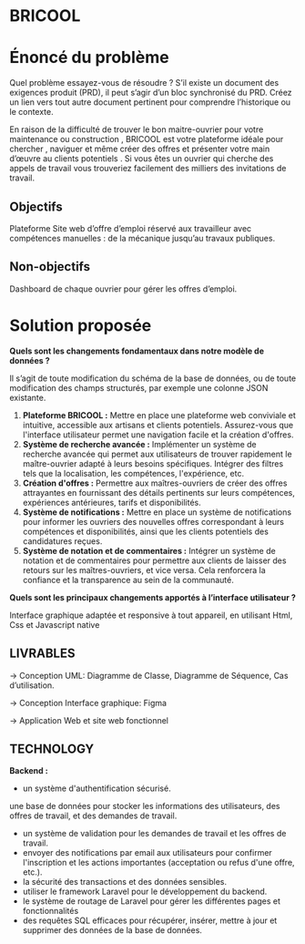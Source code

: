 # BRICOOL

# Énoncé du problème

 Quel problème essayez-vous de résoudre ? S’il existe un document des exigences produit (PRD), il peut s’agir d’un bloc synchronisé du PRD. Créez un lien vers tout autre document pertinent pour comprendre l’historique ou le contexte.

 En raison de la difficulté de trouver le bon maitre-ouvrier pour votre maintenance ou construction , BRICOOL est votre plateforme idéale pour chercher , naviguer et même créer des offres et présenter votre main d’œuvre au clients potentiels .
Si vous êtes un ouvrier qui cherche des appels de travail vous trouveriez facilement des milliers des invitations de travail.

## Objectifs

Plateforme Site web d’offre d’emploi réservé aux travailleur avec compétences manuelles : de la mécanique jusqu’au travaux publiques.

## Non-objectifs

Dashboard de chaque ouvrier pour gérer les offres d’emploi.

# Solution proposée

**Quels sont les changements fondamentaux dans notre modèle de données ?**

Il s’agit de toute modification du schéma de la base de données, ou de toute modification des champs structurés, par exemple une colonne JSON existante.

1. **Plateforme BRICOOL :** Mettre en place une plateforme web conviviale et intuitive, accessible aux artisans et clients potentiels. Assurez-vous que l'interface utilisateur permet une navigation facile et la création d'offres.
2. **Système de recherche avancée :** Implémenter un système de recherche avancée qui permet aux utilisateurs de trouver rapidement le maître-ouvrier adapté à leurs besoins spécifiques. Intégrer des filtres tels que la localisation, les compétences, l'expérience, etc.
3. **Création d'offres :** Permettre aux maîtres-ouvriers de créer des offres attrayantes en fournissant des détails pertinents sur leurs compétences, expériences antérieures, tarifs et disponibilités.
4. **Système de notifications :** Mettre en place un système de notifications pour informer les ouvriers des nouvelles offres correspondant à leurs compétences et disponibilités, ainsi que les clients potentiels des candidatures reçues.
5. **Système de notation et de commentaires :** Intégrer un système de notation et de commentaires pour permettre aux clients de laisser des retours sur les maîtres-ouvriers, et vice versa. Cela renforcera la confiance et la transparence au sein de la communauté.

**Quels sont les principaux changements apportés à l’interface utilisateur ?**

Interface graphique adaptée et responsive à tout appareil, en utilisant Html, Css et Javascript native
    

## LIVRABLES

→ Conception UML: Diagramme de Classe, Diagramme de Séquence, Cas d’utilisation.

→ Conception Interface graphique: Figma

→ Application Web et site web fonctionnel

## TECHNOLOGY

**Backend :**

- un système d'authentification sécurisé.

une base de données pour stocker les informations des utilisateurs, des offres de travail, et des demandes de travail.

- un système de validation pour les demandes de travail et les offres de travail.
- envoyer des notifications par email aux utilisateurs pour confirmer l'inscription et les actions importantes (acceptation ou refus d'une offre, etc.).
- la sécurité des transactions et des données sensibles.
- utiliser le framework Laravel pour le développement du backend.
- le système de routage de Laravel pour gérer les différentes pages et fonctionnalités
- des requêtes SQL efficaces pour récupérer, insérer, mettre à jour et supprimer des données de la base de données.
